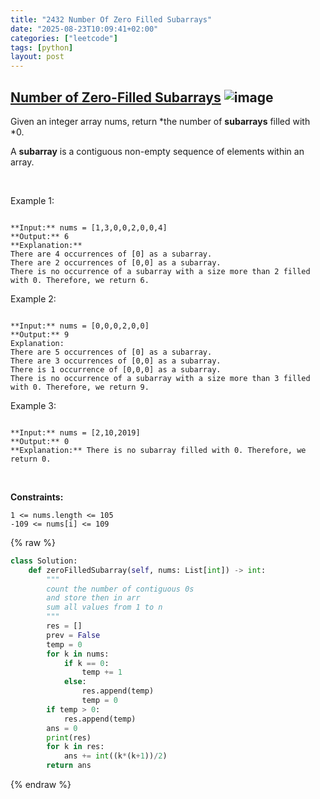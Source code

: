 ```yaml
---
title: "2432 Number Of Zero Filled Subarrays"
date: "2025-08-23T10:09:41+02:00"
categories: ["leetcode"]
tags: [python]
layout: post
---
```


## [Number of Zero-Filled Subarrays](https://leetcode.com/problems/number-of-zero-filled-subarrays) ![image](https://img.shields.io/badge/Difficulty-Medium-orange)

Given an integer array nums, return *the number of **subarrays** filled with *0.

A **subarray** is a contiguous non-empty sequence of elements within an array.

 

Example 1:

```

**Input:** nums = [1,3,0,0,2,0,0,4]
**Output:** 6
**Explanation:** 
There are 4 occurrences of [0] as a subarray.
There are 2 occurrences of [0,0] as a subarray.
There is no occurrence of a subarray with a size more than 2 filled with 0. Therefore, we return 6.
```

Example 2:

```

**Input:** nums = [0,0,0,2,0,0]
**Output:** 9
Explanation:
There are 5 occurrences of [0] as a subarray.
There are 3 occurrences of [0,0] as a subarray.
There is 1 occurrence of [0,0,0] as a subarray.
There is no occurrence of a subarray with a size more than 3 filled with 0. Therefore, we return 9.

```

Example 3:

```

**Input:** nums = [2,10,2019]
**Output:** 0
**Explanation:** There is no subarray filled with 0. Therefore, we return 0.

```

 

**Constraints:**

	1 <= nums.length <= 105
	-109 <= nums[i] <= 109

{% raw %}
```python
class Solution:
    def zeroFilledSubarray(self, nums: List[int]) -> int:
        """
        count the number of contiguous 0s
        and store then in arr
        sum all values from 1 to n
        """
        res = []
        prev = False
        temp = 0
        for k in nums:
            if k == 0:
                temp += 1
            else:
                res.append(temp)
                temp = 0
        if temp > 0:
            res.append(temp)
        ans = 0
        print(res)
        for k in res:
            ans += int((k*(k+1))/2)
        return ans
```
{% endraw %}
